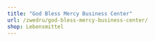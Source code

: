 ```yaml
---
title: "God Bless Mercy Business Center"
url: /zwedru/god-bless-mercy-business-center/
shop: Lebensmittel
---
```

